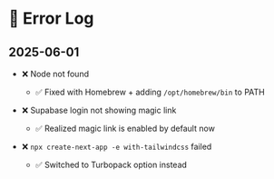 # 🐞 Error Log

## 2025-06-01
- ❌ Node not found
  - ✅ Fixed with Homebrew + adding `/opt/homebrew/bin` to PATH

- ❌ Supabase login not showing magic link
  - ✅ Realized magic link is enabled by default now

- ❌ `npx create-next-app -e with-tailwindcss` failed
  - ✅ Switched to Turbopack option instead